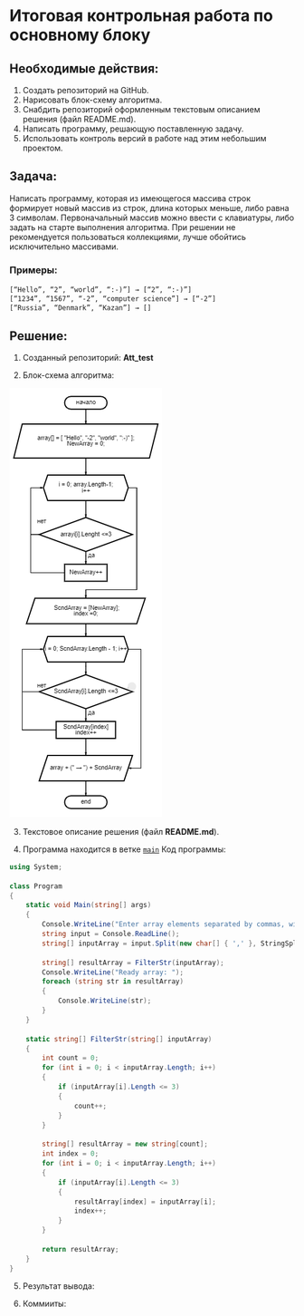 # Итоговая контрольная работа по основному блоку

## Необходимые действия:

1. Создать репозиторий на GitHub.
2. Нарисовать блок-схему алгоритма.
3. Снабдить репозиторий оформленным текстовым описанием решения (файл README.md).
4. Написать программу, решающую поставленную задачу.
5. Использовать контроль версий в работе над этим небольшим проектом.

## Задача:

Написать программу, которая из имеющегося массива строк формирует новый массив из строк, длина которых меньше, либо равна 3 символам. Первоначальный массив можно ввести с клавиатуры, либо задать на старте выполнения алгоритма. При решении не рекомендуется пользоваться коллекциями, лучше обойтись исключительно массивами.

### Примеры:
```
[“Hello”, “2”, “world”, “:-)”] → [“2”, “:-)”]
[“1234”, “1567”, “-2”, “computer science”] → [“-2”]
[“Russia”, “Denmark”, “Kazan”] → []
```

## Решение:

1. Созданный  репозиторий: **Att_test**

2. Блок-схема алгоритма: 

![схема](diagram.png)

3. Текстовое описание решения (файл **README.md**).

4. Программа находится в ветке [`main`](https://github.com/Kutlubaeva6/Att_test/blob/main/Program.cs "Открыть решение")
Код программы:
```cs
using System;

class Program
{
    static void Main(string[] args)
    {
        Console.WriteLine("Enter array elements separated by commas, without spaces: ");
        string input = Console.ReadLine();
        string[] inputArray = input.Split(new char[] { ',' }, StringSplitOptions.RemoveEmptyEntries);

        string[] resultArray = FilterStr(inputArray);
        Console.WriteLine("Ready array: ");
        foreach (string str in resultArray)
        {
            Console.WriteLine(str);
        }
    }

    static string[] FilterStr(string[] inputArray)
    {
        int count = 0;
        for (int i = 0; i < inputArray.Length; i++)
        {
            if (inputArray[i].Length <= 3)
            {
                count++;
            }
        }

        string[] resultArray = new string[count];
        int index = 0;
        for (int i = 0; i < inputArray.Length; i++)
        {
            if (inputArray[i].Length <= 3)
            {
                resultArray[index] = inputArray[i];
                index++;
            }
        }

        return resultArray;
    }
}
```
5. Результат вывода:

6. Коммииты: